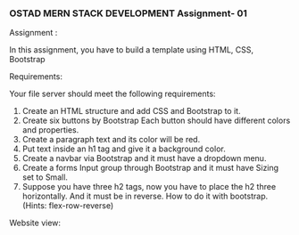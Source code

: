 ### OSTAD MERN STACK DEVELOPMENT Assignment- 01

Assignment :  </br>

In this assignment, you have to build a template using HTML,  CSS, Bootstrap  </br>

Requirements:  </br>

Your file server should meet the following requirements:  </br>

1) Create an HTML structure and add CSS and Bootstrap to it.  </br>
2) Create six buttons by Bootstrap Each button should have different colors and properties.  </br>
3) Create a paragraph text and its color will be red.  </br>
4) Put text inside an h1 tag and give it a background color.  </br>
5) Create a navbar via Bootstrap and it must have a dropdown menu.  </br>
6) Create a forms Input group through Bootstrap and it must have Sizing set to Small.  </br>
7) Suppose you have three h2 tags, now you have to place the h2 three horizontally. And it must be in reverse. How to do it with bootstrap. (Hints: flex-row-reverse)  </br>

Website view: </br>
